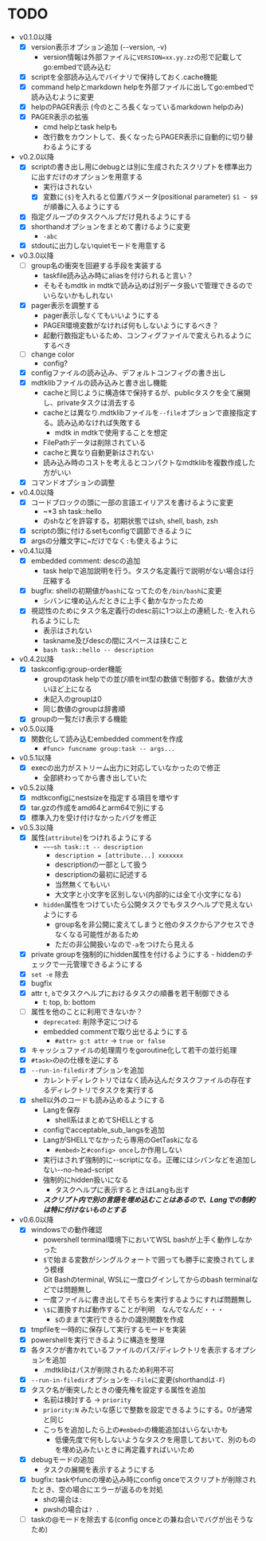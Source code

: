 
# TODO

- v0.1.0以降
    - [x] version表示オプション追加 (--version, -v)
        - version情報は外部ファイルに`VERSION=xx.yy.zz`の形で記載してgo:embedで読み込む
    - [x] scriptを全部読み込んでバイナリで保持しておく.cache機能
    - [x] command helpとmarkdown helpを外部ファイルに出してgo:embedで読み込むように変更
    - [x] helpのPAGER表示 (今のところ長くなっているmarkdown helpのみ)
    - [x] PAGER表示の拡張
        - cmd helpとtask helpも
        - 改行数をカウントして、長くなったらPAGER表示に自動的に切り替わるようにする
- v0.2.0以降
    - [x] scriptの書き出し用にdebugとは別に生成されたスクリプトを標準出力に出すだけのオプションを用意する
        - 実行はされない
        - [x] 変数に`{$}`を入れると位置パラメータ(positional parameter) `$1 ~ $9`が順番に入るようにする
    - [x] 指定グループのタスクヘルプだけ見れるようにする
    - [x] shorthandオプションをまとめて書けるように変更
        - `-abc`
    - [x] stdoutに出力しないquietモードを用意する
- v0.3.0以降
    - [ ] group名の衝突を回避する手段を実装する
        - taskfile読み込み時にaliasを付けられると言い？
        - そもそもmdtk in mdtkで読み込めば別データ扱いで管理できるのでいらないかもしれない
    - [x] pager表示を調整する
        - pager表示しなくてもいいようにする
        - PAGER環境変数がなければ何もしないようにするべき？
        - 起動行数指定もいるため、コンフィグファイルで変えられるようにするべき
    - [ ] change color
        - config?
    - [x] configファイルの読み込み、デフォルトコンフィグの書き出し
    - [x] mdtklibファイルの読み込みと書き出し機能
        - cacheと同じように構造体で保持するが、publicタスクを全て展開し、privateタスクは消去する
        - cacheとは異なり.mdtklibファイルを`--file`オプションで直接指定する。読み込めなければ失敗する
            - mdtk in mdtkで使用することを想定
        - FilePathデータは削除されている
        - cacheと異なり自動更新はされない
        - 読み込み時のコストを考えるとコンパクトなmdtklibを複数作成した方がいい
    - [x] コマンドオプションの調整
- v0.4.0以降
    - [x] コードブロックの頭に一部の言語エイリアスを書けるように変更
        - ~*3 sh task::hello
        - のshなどを許容する。初期状態ではsh, shell, bash, zsh
    - [x] scriptの頭に付けるsetもconfigで調節できるように
    - [x] argsの分離文字に`=`だけでなく`:`も使えるように
- v0.4.1以降
    - [x] embedded comment: descの追加
        - task helpで追加説明を行う。タスク名定義行で説明がない場合は行圧縮する
    - [x] bugfix: shellの初期値が`bash`になってたのを`/bin/bash`に変更
        - シバンに埋め込んだときに上手く動かなかったため
    - [x] 視認性のためにタスク名定義行のdesc前に1つ以上の連続した`-`を入れられるようにした
        - 表示はされない
        - taskname及びdescの間にスペースは挟むこと
        - `bash task::hello -- description`
- v0.4.2以降
    - [x] taskconfig:group-order機能
        - groupのtask helpでの並び順をint型の数値で制御する。数値が大きいほど上になる
        - 未記入のgroupは0
        - 同じ数値のgroupは辞書順
    - [x] groupの一覧だけ表示する機能
- v0.5.0以降
    - [x] 関数化して読み込むembedded commentを作成
        - `#func> funcname group:task -- args...`
- v0.5.1以降
    - [x] execの出力がストリーム出力に対応していなかったので修正
        - 全部終わってから書き出していた
- v0.5.2以降
    - [x] mdtkconfigにnestsizeを指定する項目を増やす
    - [x] tar.gzの作成をamd64とarm64で別にする
    - [x] 標準入力を受け付けなかったバグを修正
- v0.5.3以降
    - [x] 属性(`attribute`)をつけれるようにする
        - `~~~sh task::t -- description`
            - `description = [attribute...] xxxxxxx`
            - descriptionの一部として扱う
            - descriptionの最初に記述する
            - 当然無くてもいい
            - 大文字と小文字を区別しない(内部的には全て小文字になる)
        - `hidden`属性をつけていたら公開タスクでもタスクヘルプで見えないようにする
            - group名を非公開に変えてしまうと他のタスクからアクセスできなくなる可能性があるため
            - ただの非公開扱いなので`-a`をつけたら見える
    - [x] private groupを強制的にhidden属性を付けるようにする
            - hiddenのチェックで一元管理できるようにする
    - [x] `set -e` 除去
    - [x] bugfix
    - [x] attr `t`, `b`でタスクヘルプにおけるタスクの順番を若干制御できる
        - t: top, b: bottom
    - [ ] 属性を他のことに利用できないか？
        - `deprecated`: 削除予定につける
        - embedded commentで取り出せるようにする
            - `#attr> g:t attr` -> `true or false`
    - [x] キャッシュファイルの処理周りをgoroutine化して若干の並行処理
    - [x] `#task>`の`@`の仕様を逆にする
    - [x] `--run-in-filedir`オプションを追加
        - カレントディレクトリではなく読み込んだタスクファイルの存在するディレクトリでタスクを実行する
    - [x] shell以外のコードも読み込めるようにする
        - Langを保存
            - shell系はまとめてSHELLとする
        - configでacceptable_sub_langsを追加
        - LangがSHELLでなかったら専用のGetTaskになる
            - `#embed>`と`#config> once`しか作用しない
        - 実行はされず強制的に--scriptになる。正確にはシバンなどを追加しない--no-head-script
        - 強制的にhidden扱いになる
            - タスクヘルプに表示するときはLangも出す
        - ***スクリプト内で別の言語を埋め込むことはあるので、Langでの制約は特に付けないものとする***
- v0.6.0以降
    - [x] windowsでの動作確認
        - powershell terminal環境下においてWSL bashが上手く動作しなかった
        - `$`で始まる変数がシングルクォートで囲っても勝手に変換されてしまう模様
        - Git Bashのterminal, WSLに一度ログインしてからのbash terminalなどでは問題無し
        - 一度ファイルに書き出してそちらを実行するようにすれば問題無し
        - `\$`に置換すれば動作することが判明　なんでなんだ・・・
            - `$`のままで実行できるかの識別関数を作成
    - [x] tmpfileを一時的に保存して実行するモードを実装
    - [x] powershellを実行できるように構造を整理
    - [x] 各タスクが書かれているファイルのパス/ディレクトリを表示するオプションを追加
        - .mdtklibはパスが削除されるため利用不可
    - [x] `--run-in-filedir`オプションを`--File`に変更(shorthandは`-F`)
    - [x] タスク名が衝突したときの優先権を設定する属性を追加
        - 名前は検討する -> `priority`
        - `priority:N` みたいな感じで整数を設定できるようにする。0が通常と同じ
        - こっちを追加したら上の`#embed>`の機能追加はいらないかも
            - 低優先度で何もしないようなタスクを用意しておいて、別のものを埋め込みたいときに再定義すればいいため
    - [x] debugモードの追加
        - タスクの展開を表示するようにする
    - [x] bugfix: taskやfuncの埋め込み時にconfig onceでスクリプトが削除されたとき、空の場合にエラーが返るのを対処
        - shの場合は`:`
        - pwshの場合は`? .`
    - [ ] taskの@モードを除去する(config onceとの兼ね合いでバグが出そうなため)
